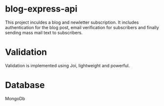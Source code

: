 # blog-express-api
This project inculdes a blog and newletter subscription. It includes authentication for the blog post, email verification for subscribers and finally sending mass mail text to subscribers.

# Validation
Validation is implemented using Joi, lightweight and powerful.

# Database
MongoDb
